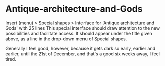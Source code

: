 # Antique-architecture-and-Gods
 Insert (menu) > Special shapes > Interface for 'Antique architecture and Gods' with 25 lines
This special interface should draw attention to the new possibilities and facilitate access.
It should appear under the title given above, as a line in the drop-down menu of Special shapes.

Generally I feel good, however, because it gets dark so early, earlier and earlier, until the
21st of December, and that's a good six weeks away, I feel tired.
